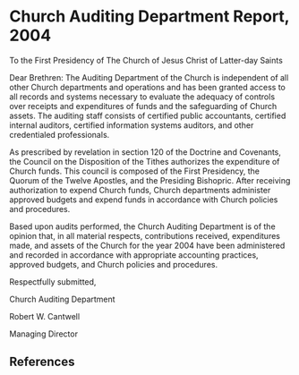 # Church Auditing Department Report, 2004

To the First Presidency of The Church of Jesus Christ of Latter-day Saints

Dear Brethren: The Auditing Department of the Church is independent of all
other Church departments and operations and has been granted access to all
records and systems necessary to evaluate the adequacy of controls over
receipts and expenditures of funds and the safeguarding of Church assets. The
auditing staff consists of certified public accountants, certified internal
auditors, certified information systems auditors, and other credentialed
professionals.

As prescribed by revelation in section 120 of the Doctrine and Covenants, the
Council on the Disposition of the Tithes authorizes the expenditure of Church
funds. This council is composed of the First Presidency, the Quorum of the
Twelve Apostles, and the Presiding Bishopric. After receiving authorization to
expend Church funds, Church departments administer approved budgets and expend
funds in accordance with Church policies and procedures.

Based upon audits performed, the Church Auditing Department is of the opinion
that, in all material respects, contributions received, expenditures made, and
assets of the Church for the year 2004 have been administered and recorded in
accordance with appropriate accounting practices, approved budgets, and Church
policies and procedures.

Respectfully submitted,

Church Auditing Department

Robert W. Cantwell

Managing Director

## References

